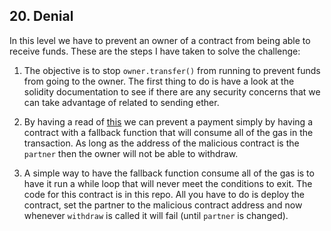 ## 20. Denial
In this level we have to prevent an owner of a contract from being able to receive funds. These are the steps I have taken to solve the challenge:

1. The objective is to stop `owner.transfer()` from running to prevent funds from going to the owner. The first thing to do is have a look at the solidity documentation to see if there are any security concerns that we can take advantage of related to sending ether.

2. By having a read of [this](https://docs.soliditylang.org/en/v0.8.7/security-considerations.html#sending-and-receiving-ether) we can prevent a payment simply by having a contract with a fallback function that will consume all of the gas in the transaction. As long as the address of the malicious contract is the `partner` then the owner will not be able to withdraw.

3. A simple way to have the fallback function consume all of the gas is to have it run a while loop that will never meet the conditions to exit. The code for this contract is in this repo. All you have to do is deploy the contract, set the partner to the malicious contract address and now whenever `withdraw` is called it will fail (until `partner` is changed).
